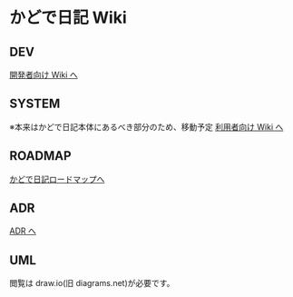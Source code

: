 # かどで日記 Wiki

## DEV

[開発者向け Wiki へ](DEV/README.md)

## SYSTEM

※本来はかどで日記本体にあるべき部分のため、移動予定
[利用者向け Wiki へ](DEV/README.md)

## ROADMAP

[かどで日記ロードマップへ](ROADMAP/README.md)

## ADR

[ADR へ](ADR/README.md)

## UML

閲覧は draw.io(旧 diagrams.net)が必要です。
